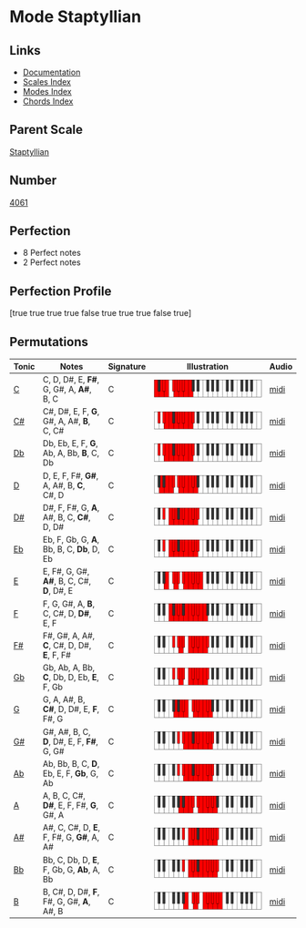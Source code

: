 # Mode Staptyllian

## Links

- [Documentation](index.md)
- [Scales Index](Scales.md)
- [Modes Index](Modes.md)
- [Chords Index](Chords.md)

## Parent Scale

[Staptyllian](ScaleStaptyllian.md)

## Number

[4061](https://ianring.com/musictheory/scales/4061)

## Perfection

- 8 Perfect notes
- 2 Perfect notes

## Perfection Profile

[true true true true false true true true false true]

## Permutations

| Tonic | Notes | Signature | Illustration | Audio |
|-------|-------|-----------|--------------|-------|
| [C](ModeCNaturalStaptyllian.md) | C, D, D#, E, **F#**, G, G#, A, **A#**, B, C | C | ![CNaturalStaptyllian](ModeCNaturalStaptyllian.png) | [midi](https://github.com/edipermadi/music/blob/main/docs/ModeCNaturalStaptyllian.mid?raw=true) |
| [C#](ModeCSharpStaptyllian.md) | C#, D#, E, F, **G**, G#, A, A#, **B**, C, C# | C | ![CSharpStaptyllian](ModeCSharpStaptyllian.png) | [midi](https://github.com/edipermadi/music/blob/main/docs/ModeCSharpStaptyllian.mid?raw=true) |
| [Db](ModeDFlatStaptyllian.md) | Db, Eb, E, F, **G**, Ab, A, Bb, **B**, C, Db | C | ![DFlatStaptyllian](ModeDFlatStaptyllian.png) | [midi](https://github.com/edipermadi/music/blob/main/docs/ModeDFlatStaptyllian.mid?raw=true) |
| [D](ModeDNaturalStaptyllian.md) | D, E, F, F#, **G#**, A, A#, B, **C**, C#, D | C | ![DNaturalStaptyllian](ModeDNaturalStaptyllian.png) | [midi](https://github.com/edipermadi/music/blob/main/docs/ModeDNaturalStaptyllian.mid?raw=true) |
| [D#](ModeDSharpStaptyllian.md) | D#, F, F#, G, **A**, A#, B, C, **C#**, D, D# | C | ![DSharpStaptyllian](ModeDSharpStaptyllian.png) | [midi](https://github.com/edipermadi/music/blob/main/docs/ModeDSharpStaptyllian.mid?raw=true) |
| [Eb](ModeEFlatStaptyllian.md) | Eb, F, Gb, G, **A**, Bb, B, C, **Db**, D, Eb | C | ![EFlatStaptyllian](ModeEFlatStaptyllian.png) | [midi](https://github.com/edipermadi/music/blob/main/docs/ModeEFlatStaptyllian.mid?raw=true) |
| [E](ModeENaturalStaptyllian.md) | E, F#, G, G#, **A#**, B, C, C#, **D**, D#, E | C | ![ENaturalStaptyllian](ModeENaturalStaptyllian.png) | [midi](https://github.com/edipermadi/music/blob/main/docs/ModeENaturalStaptyllian.mid?raw=true) |
| [F](ModeFNaturalStaptyllian.md) | F, G, G#, A, **B**, C, C#, D, **D#**, E, F | C | ![FNaturalStaptyllian](ModeFNaturalStaptyllian.png) | [midi](https://github.com/edipermadi/music/blob/main/docs/ModeFNaturalStaptyllian.mid?raw=true) |
| [F#](ModeFSharpStaptyllian.md) | F#, G#, A, A#, **C**, C#, D, D#, **E**, F, F# | C | ![FSharpStaptyllian](ModeFSharpStaptyllian.png) | [midi](https://github.com/edipermadi/music/blob/main/docs/ModeFSharpStaptyllian.mid?raw=true) |
| [Gb](ModeGFlatStaptyllian.md) | Gb, Ab, A, Bb, **C**, Db, D, Eb, **E**, F, Gb | C | ![GFlatStaptyllian](ModeGFlatStaptyllian.png) | [midi](https://github.com/edipermadi/music/blob/main/docs/ModeGFlatStaptyllian.mid?raw=true) |
| [G](ModeGNaturalStaptyllian.md) | G, A, A#, B, **C#**, D, D#, E, **F**, F#, G | C | ![GNaturalStaptyllian](ModeGNaturalStaptyllian.png) | [midi](https://github.com/edipermadi/music/blob/main/docs/ModeGNaturalStaptyllian.mid?raw=true) |
| [G#](ModeGSharpStaptyllian.md) | G#, A#, B, C, **D**, D#, E, F, **F#**, G, G# | C | ![GSharpStaptyllian](ModeGSharpStaptyllian.png) | [midi](https://github.com/edipermadi/music/blob/main/docs/ModeGSharpStaptyllian.mid?raw=true) |
| [Ab](ModeAFlatStaptyllian.md) | Ab, Bb, B, C, **D**, Eb, E, F, **Gb**, G, Ab | C | ![AFlatStaptyllian](ModeAFlatStaptyllian.png) | [midi](https://github.com/edipermadi/music/blob/main/docs/ModeAFlatStaptyllian.mid?raw=true) |
| [A](ModeANaturalStaptyllian.md) | A, B, C, C#, **D#**, E, F, F#, **G**, G#, A | C | ![ANaturalStaptyllian](ModeANaturalStaptyllian.png) | [midi](https://github.com/edipermadi/music/blob/main/docs/ModeANaturalStaptyllian.mid?raw=true) |
| [A#](ModeASharpStaptyllian.md) | A#, C, C#, D, **E**, F, F#, G, **G#**, A, A# | C | ![ASharpStaptyllian](ModeASharpStaptyllian.png) | [midi](https://github.com/edipermadi/music/blob/main/docs/ModeASharpStaptyllian.mid?raw=true) |
| [Bb](ModeBFlatStaptyllian.md) | Bb, C, Db, D, **E**, F, Gb, G, **Ab**, A, Bb | C | ![BFlatStaptyllian](ModeBFlatStaptyllian.png) | [midi](https://github.com/edipermadi/music/blob/main/docs/ModeBFlatStaptyllian.mid?raw=true) |
| [B](ModeBNaturalStaptyllian.md) | B, C#, D, D#, **F**, F#, G, G#, **A**, A#, B | C | ![BNaturalStaptyllian](ModeBNaturalStaptyllian.png) | [midi](https://github.com/edipermadi/music/blob/main/docs/ModeBNaturalStaptyllian.mid?raw=true) |
